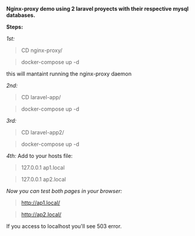 **Nginx-proxy demo using 2 laravel proyects with their respective mysql databases.**

**Steps:**

*1st:*
> CD nginx-proxy/

> docker-compose up -d

this will mantaint running the nginx-proxy daemon


*2nd:*
> CD laravel-app/

> docker-compose up -d

*3rd:*
> CD laravel-app2/

> docker-compose up -d


*4th:*
Add to your hosts file:
>   127.0.0.1  ap1.local

>   127.0.0.1  ap2.local
  
*Now you can test both pages in your browser:*
>   http://ap1.local/

>   http://ap2.local/
  
  
If you access to localhost you'll see 503 error.
